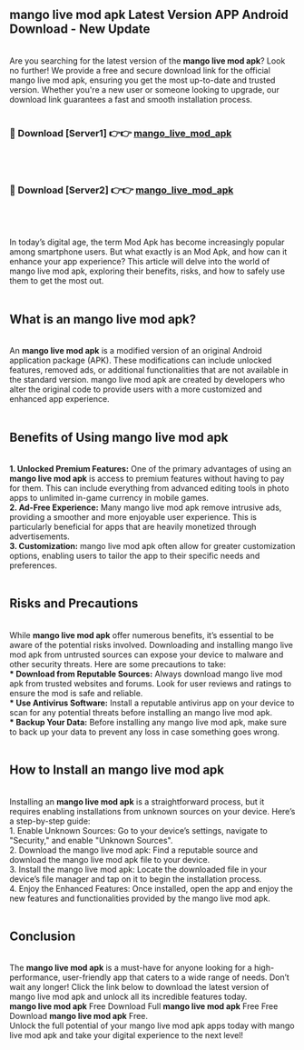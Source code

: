 ## mango live mod apk Latest Version APP Android Download - New Update
<br>
Are you searching for the latest version of the <strong>mango live mod apk</strong>? Look no further! We provide a free and secure download link for the official mango live mod apk, ensuring you get the most up-to-date and trusted version. Whether you're a new user or someone looking to upgrade, our download link guarantees a fast and smooth installation process.
<br>
<br>
<h3>🔴 Download [Server1] 👉👉 <a href="https://modyolo.store/mango+live+mod+apk">mango_live_mod_apk</a></h3><br>
<br>
<h3>🔴 Download [Server2] 👉👉 <a href="https://modyolo.store/mango+live+mod+apk">mango_live_mod_apk</a></h3><br>
<br>
<br>
In today’s digital age, the term Mod Apk has become increasingly popular among smartphone users. But what exactly is an Mod Apk, and how can it enhance your app experience? This article will delve into the world of mango live mod apk, exploring their benefits, risks, and how to safely use them to get the most out.
<br>
<br>
<h2>What is an mango live mod apk?</h2>
<br>
An <strong>mango live mod apk</strong> is a modified version of an original Android application package (APK). These modifications can include unlocked features, removed ads, or additional functionalities that are not available in the standard version. mango live mod apk are created by developers who alter the original code to provide users with a more customized and enhanced app experience.
<br>
<br>
<h2>Benefits of Using mango live mod apk</h2>
<br>
<strong> 1. Unlocked Premium Features:</strong> One of the primary advantages of using an <strong>mango live mod apk</strong> is access to premium features without having to pay for them. This can include everything from advanced editing tools in photo apps to unlimited in-game currency in mobile games.
<br>
<strong> 2. Ad-Free Experience:</strong> Many mango live mod apk remove intrusive ads, providing a smoother and more enjoyable user experience. This is particularly beneficial for apps that are heavily monetized through advertisements.
<br>
<strong> 3. Customization:</strong> mango live mod apk often allow for greater customization options, enabling users to tailor the app to their specific needs and preferences.
<br>
<br>
<h2>Risks and Precautions</h2>
<br>
While <strong>mango live mod apk</strong> offer numerous benefits, it’s essential to be aware of the potential risks involved. Downloading and installing mango live mod apk from untrusted sources can expose your device to malware and other security threats. Here are some precautions to take:
<br>
<strong> * Download from Reputable Sources:</strong> Always download mango live mod apk from trusted websites and forums. Look for user reviews and ratings to ensure the mod is safe and reliable.
<br>
<strong> * Use Antivirus Software:</strong> Install a reputable antivirus app on your device to scan for any potential threats before installing an mango live mod apk.
<br>
<strong> * Backup Your Data:</strong> Before installing any mango live mod apk, make sure to back up your data to prevent any loss in case something goes wrong.
<br>
<br>
<h2>How to Install an mango live mod apk</h2>
<br>
Installing an <strong>mango live mod apk</strong> is a straightforward process, but it requires enabling installations from unknown sources on your device. Here’s a step-by-step guide:
<br>
 1. Enable Unknown Sources: Go to your device’s settings, navigate to "Security," and enable "Unknown Sources".
<br>
 2. Download the mango live mod apk: Find a reputable source and download the mango live mod apk file to your device.
<br>
 3. Install the mango live mod apk: Locate the downloaded file in your device’s file manager and tap on it to begin the installation process.
<br>
 4. Enjoy the Enhanced Features: Once installed, open the app and enjoy the new features and functionalities provided by the mango live mod apk.
<br>
<br>
<h2><strong>Conclusion</strong></h2>
<br>
The <strong>mango live mod apk</strong> is a must-have for anyone looking for a high-performance, user-friendly app that caters to a wide range of needs. Don’t wait any longer! Click the link below to download the latest version of mango live mod apk and unlock all its incredible features today.
<br>
<strong>mango live mod apk</strong> Free Download Full <strong>mango live mod apk</strong> Free Free Download <strong>mango live mod apk</strong> Free.
<br>
Unlock the full potential of your mango live mod apk apps today with mango live mod apk and take your digital experience to the next level!